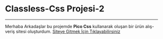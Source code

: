 # Classless-Css Projesi-2
***
Merhaba Arkadaşlar bu projemde **Pico Css** kullanarak oluşan bir ürün alış-veriş sitesi oluşturdum.
[Siteye Gitmek İçin Tıklayabilirsiniz](https://emirsungu-pico-css.netlify.app/)

